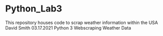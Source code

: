 # Python_Lab3
This repository houses code to scrap weather information within the USA
David Smith 
03.17.2021
Python 3
Webscraping Weather Data 
